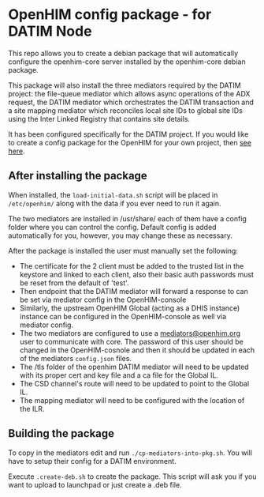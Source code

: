OpenHIM config package - for DATIM Node
=======================================

This repo allows you to create a debian package that will automatically
configure the openhim-core server installed by the openhim-core debian package.

This package will also install the three mediators required by the DATIM project:
the file-queue mediator which allows async operations of the ADX request, the
DATIM mediator which orchestrates the DATIM transaction and a site mapping
mediator which reconciles local site IDs to global site IDs using the
Inter Linked Registry that contains site details.

It has been configured specifically for the DATIM project. If you would like to
create a config package for the OpenHIM for your own project, then
[see here](https://github.com/jembi/openhim-config-pkg).

After installing the package
----------------------------

When installed, the `load-initial-data.sh` script will be placed in `/etc/openhim/`
along with the data if you ever need to run it again.

The two mediators are installed in /usr/share/ each of them have a config folder
where you can control the config. Default config is added automatically for you,
however, you may change these as necessary.

After the package is installed the user must manually set the following:

* The certificate for the 2 client must be added to the trusted list in
  the keystore and linked to each client, also their basic auth passwords must
  be reset from the default of 'test'.
* Then endpoint that the DATIM mediator will forward a response to can be set via
  mediator config in the OpenHIM-console
* Similarly, the upstream OpenHIM Global (acting as a DHIS instance) instance can
  be configured in the OpenHIM-console as well via mediator config.
* The two mediators are configured to use a mediators@openhim.org user to communicate
  with core. The password of this user should be changed in the OpenHIM-cosnole
  and then it should be updated in each of the mediators `config.json` files.
* The /tls folder of the openhim DATIM mediator will need to be updated with its
  proper cert and key file and a ca file for the Global IL.
* The CSD channel's route will need to be updated to point to the Global IL.
* The mapping mediator will need to be configured with the location of the ILR.

Building the package
--------------------

To copy in the mediators edit and run `./cp-mediators-into-pkg.sh`. You will have
to setup their config for a DATIM environment.

Execute `.create-deb.sh` to create the package. This script will ask you if you
want to upload to launchpad or just create a .deb file.
